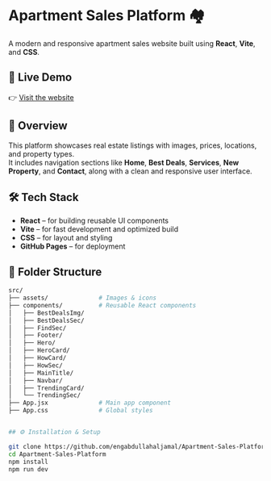 # Apartment Sales Platform 🏘️

A modern and responsive apartment sales website built using **React**, **Vite**, and **CSS**.

## 🔗 Live Demo  
👉 [Visit the website](https://engabdullahaljamal.github.io/Apartment-Sales-Platform/)

## 📌 Overview

This platform showcases real estate listings with images, prices, locations, and property types.  
It includes navigation sections like **Home**, **Best Deals**, **Services**, **New Property**, and **Contact**, along with a clean and responsive user interface.

## 🛠️ Tech Stack

- **React** – for building reusable UI components  
- **Vite** – for fast development and optimized build  
- **CSS** – for layout and styling  
- **GitHub Pages** – for deployment

## 📁 Folder Structure

```bash
src/
├── assets/              # Images & icons
├── components/          # Reusable React components
│   ├── BestDealsImg/
│   ├── BestDealsSec/
│   ├── FindSec/
│   ├── Footer/
│   ├── Hero/
│   ├── HeroCard/
│   ├── HowCard/
│   ├── HowSec/
│   ├── MainTitle/
│   ├── Navbar/
│   ├── TrendingCard/
│   └── TrendingSec/
├── App.jsx              # Main app component
├── App.css              # Global styles


## ⚙️ Installation & Setup

git clone https://github.com/engabdullahaljamal/Apartment-Sales-Platform.git
cd Apartment-Sales-Platform
npm install
npm run dev
